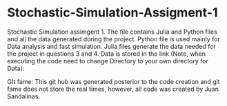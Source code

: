 # Stochastic-Simulation-Assigment-1
Stochastic Simulation assimgent 1. The file contains Julia and Python files and all the data generated during the project.
Python file is used mainly for Data analysis and fast simulation. Julia files generate the data needed for the project in questions 3 and 4.
Data is stored in the link (Note, when executing the code need to change Directory to your own directory for Data):

GIt fame: This git hub was generated posterior to the code creation and git fame does not store the real times, however, all code was created by Juan Sandalinas.

